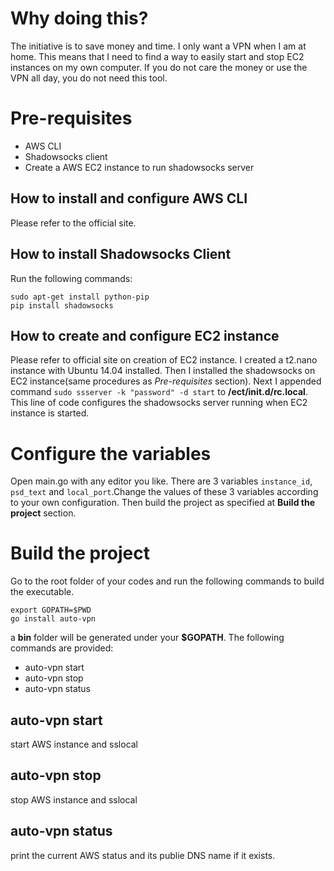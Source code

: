 # Why doing this?
The initiative is to save money and time. I only want a VPN when I am at home.
This means that I need to find a way to easily start and stop EC2 instances on my
own computer. If you do not care the money or use the VPN all day, you do not
need this tool.

# Pre-requisites
* AWS CLI
* Shadowsocks client
* Create a AWS EC2 instance to run shadowsocks server

## How to install and configure AWS CLI
Please refer to the official site.

## How to install Shadowsocks Client
Run the following commands:
```
sudo apt-get install python-pip
pip install shadowsocks
```

## How to create and configure EC2 instance
Please refer to official site on creation of EC2 instance. I created a t2.nano
instance with Ubuntu 14.04 installed. Then I installed the shadowsocks on EC2
instance(same procedures as *Pre-requisites* section). Next I appended command
`sudo ssserver -k "password" -d start` to **/ect/init.d/rc.local**. This line of
code configures the shadowsocks server running when EC2 instance is started.

# Configure the variables
Open main.go with any editor you like. There are 3 variables `instance_id`,
`psd_text` and `local_port`.Change the values of these 3 variables according to
your own configuration. Then build the project as specified at **Build the project**
section.

# Build the project
Go to the root folder of your codes and run the following commands to build the executable.
```
export GOPATH=$PWD
go install auto-vpn
```
a **bin** folder will be generated under your **$GOPATH**. The following commands
are provided:
* auto-vpn start
* auto-vpn stop
* auto-vpn status

## auto-vpn start
start AWS instance and sslocal

## auto-vpn stop
stop AWS instance and sslocal

## auto-vpn status
print the current AWS status and its publie DNS name if it exists.

